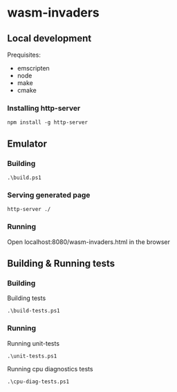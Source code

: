 # wasm-invaders

## Local development

Prequisites:
- emscripten
- node
- make
- cmake

### Installing http-server

```
npm install -g http-server
```

## Emulator

### Building

```
.\build.ps1
```

### Serving generated page

```
http-server ./
```

### Running

Open localhost:8080/wasm-invaders.html in the browser

## Building & Running tests

### Building

Building tests
```
.\build-tests.ps1
```

### Running

Running unit-tests
```
.\unit-tests.ps1
```

Running cpu diagnostics tests
```
.\cpu-diag-tests.ps1
```